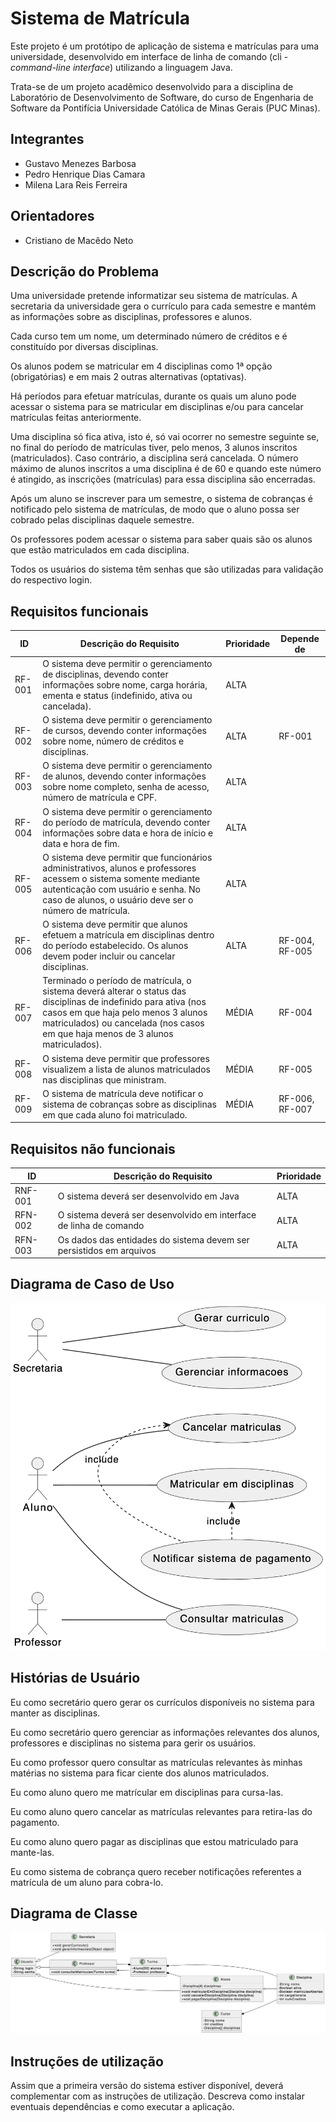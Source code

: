# Sistema de Matrícula

Este projeto é um protótipo de aplicação de sistema e matrículas para uma universidade, desenvolvido em interface de linha de comando (cli - *command-line interface*) utilizando a linguagem Java.

Trata-se de um projeto acadêmico desenvolvido para a disciplina de Laboratório de Desenvolvimento de Software, do curso de Engenharia de Software da Pontifícia Universidade Católica de Minas Gerais (PUC Minas).

## Integrantes
* Gustavo Menezes Barbosa 
* Pedro Henrique Dias Camara 
* Milena Lara Reis Ferreira

## Orientadores
* Cristiano de Macêdo Neto 

## Descrição do Problema

Uma universidade pretende informatizar seu sistema de matrículas. A secretaria da universidade gera o currículo para cada semestre e mantém as informações sobre as disciplinas, professores e alunos.

Cada curso tem um nome, um determinado número de créditos e é constituído por diversas disciplinas.

Os alunos podem se matricular em 4 disciplinas como 1ª opção (obrigatórias) e em mais 2 outras alternativas (optativas).

Há períodos para efetuar matrículas, durante os quais um aluno pode acessar o sistema para se matricular em disciplinas e/ou para cancelar matrículas feitas anteriormente.

Uma disciplina só fica ativa, isto é, só vai ocorrer no semestre seguinte se, no final do período de matrículas tiver, pelo menos, 3 alunos inscritos (matriculados). Caso contrário, a disciplina será cancelada. O número máximo de alunos inscritos a uma disciplina é de 60 e quando este número é atingido, as inscrições (matrículas) para essa disciplina são encerradas.

Após um aluno se inscrever para um semestre, o sistema de cobranças é notificado pelo sistema de matrículas, de modo que o aluno possa ser cobrado pelas disciplinas daquele semestre.

Os professores podem acessar o sistema para saber quais são os alunos que estão matriculados em cada disciplina.

Todos os usuários do sistema têm senhas que são utilizadas para validação do respectivo login.

## Requisitos funcionais  
| ID     | Descrição do Requisito | Prioridade |  Depende de |
|--------|------------------------|------------|-------------|  
| RF-001 | O sistema deve permitir o gerenciamento de disciplinas, devendo conter informações sobre nome, carga horária, ementa e status (indefinido, ativa ou cancelada). | ALTA |  |
| RF-002 | O sistema deve permitir o gerenciamento de cursos, devendo conter informações sobre nome, número de créditos e disciplinas. | ALTA | RF-001 |
| RF-003 | O sistema deve permitir o gerenciamento de alunos, devendo conter informações sobre nome completo, senha de acesso, número de matrícula e CPF. | ALTA |  |
| RF-004 | O sistema deve permitir o gerenciamento do período de matrícula, devendo conter informações sobre data e hora de início e data e hora de fim. | ALTA |  |
| RF-005 | O sistema deve permitir que funcionários administrativos, alunos e professores acessem o sistema somente mediante autenticação com usuário e senha. No caso de alunos, o usuário deve ser o número de matrícula. | ALTA |  |
| RF-006 | O sistema deve permitir que alunos efetuem a matrícula em disciplinas dentro do período estabelecido. Os alunos devem poder incluir ou cancelar disciplinas. | ALTA | RF-004, RF-005 |
| RF-007 | Terminado o período de matrícula, o sistema deverá alterar o status das disciplinas de indefinido para ativa (nos casos em que haja pelo menos 3 alunos matriculados) ou cancelada (nos casos em que haja menos de 3 alunos matriculados). | MÉDIA | RF-004 |
| RF-008 | O sistema deve permitir que professores visualizem a lista de alunos matriculados nas disciplinas que ministram. | MÉDIA | RF-005 |
| RF-009 | O sistema de matrícula deve notificar o sistema de cobranças sobre as disciplinas em que cada aluno foi matriculado. | MÉDIA | RF-006, RF-007 |

  
## Requisitos não funcionais  
| ID | Descrição do Requisito | Prioridade |  
|--|--|--|  
| RNF-001 | O sistema deverá ser desenvolvido em Java | ALTA |  
| RFN-002 | O sistema deverá ser desenvolvido em interface de linha de comando | ALTA |  
| RFN-003 | Os dados das entidades do sistema devem ser persistidos em arquivos | ALTA |  

## Diagrama de Caso de Uso

<img src="./project/img/DiagramaCasoUso.png" alt="Diagrama de Caso de Uso" width="600"/>

## Histórias de Usuário

Eu como secretário quero gerar os currículos disponíveis no sistema para manter as disciplinas.

Eu como secretário quero gerenciar as informações relevantes dos alunos, professores e disciplinas no sistema para gerir os usuários. 

Eu como professor quero consultar as matrículas relevantes às minhas matérias no sistema para ficar ciente dos alunos matriculados.

Eu como aluno quero me matrícular em disciplinas para cursa-las. 

Eu como aluno quero cancelar as matrículas relevantes para retira-las do pagamento. 

Eu como aluno quero pagar as disciplinas que estou matriculado para mante-las. 

Eu como sistema de cobrança quero receber notificações referentes a matrícula de um aluno para cobra-lo.

## Diagrama de Classe

![Diagrama de Class](./project/img/DiagramaClasse.png "Diagrama de Classe")


## Instruções de utilização
Assim que a primeira versão do sistema estiver disponível, deverá complementar com as instruções de utilização. Descreva como instalar eventuais dependências e como executar a aplicação.
